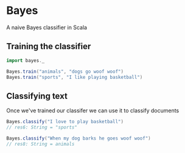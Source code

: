# Bayes

A naive Bayes classifier in Scala

## Training the classifier

```scala
import bayes._

Bayes.train("animals", "dogs go woof woof")
Bayes.train("sports", "I like playing basketball")

```

## Classifying text

Once we've trained our classifer we can use it to classify documents

```scala
Bayes.classify("I love to play basketball")
// res6: String = "sports"

Bayes.classify("When my dog barks he goes woof woof")
// res8: String = animals
```

